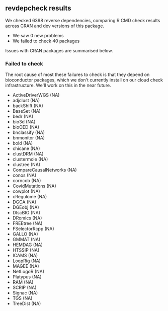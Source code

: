 ## revdepcheck results

We checked 6398 reverse dependencies, comparing R CMD check results across CRAN and dev versions of this package.

 * We saw 0 new problems
 * We failed to check 40 packages

Issues with CRAN packages are summarised below.

### Failed to check

The root cause of most these failures to check is that they depend on bioconductor packages, which we don't currently install on our cloud check infrastructure. We'll work on this in the near future.

* ActiveDriverWGS       (NA)
* adjclust              (NA)
* backShift             (NA)
* BaseSet               (NA)
* bedr                  (NA)
* bio3d                 (NA)
* bioOED                (NA)
* bnclassify            (NA)
* bnmonitor             (NA)
* bold                  (NA)
* chicane               (NA)
* clustDRM              (NA)
* clustermole           (NA)
* clustree              (NA)
* CompareCausalNetworks (NA)
* conos                 (NA)
* corncob               (NA)
* CovidMutations        (NA)
* cowplot               (NA)
* cRegulome             (NA)
* DGCA                  (NA)
* DGEobj                (NA)
* DIscBIO               (NA)
* DRomics               (NA)
* FREEtree              (NA)
* FSelectorRcpp         (NA)
* GALLO                 (NA)
* GMMAT                 (NA)
* HEMDAG                (NA)
* HTSSIP                (NA)
* ICAMS                 (NA)
* LoopRig               (NA)
* MAGEE                 (NA)
* NetLogoR              (NA)
* Platypus              (NA)
* RAM                   (NA)
* SCRIP                 (NA)
* Signac                (NA)
* TGS                   (NA)
* TreeDist              (NA)
